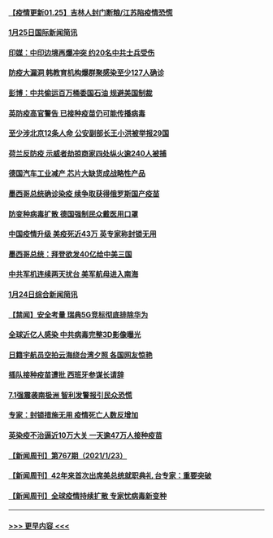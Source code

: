 #### [【疫情更新01.25】吉林人封门断粮/江苏陷疫情恐慌](../pages/prog202/a103034335.md?t=01252002) 
#### [1月25日国际新闻简讯](../pages/prog202/a103039572.md?t=01252002) 
#### [印媒：中印边境再爆冲突 约20名中共士兵受伤](../pages/prog202/a103039528.md?t=01252002) 
#### [防疫大漏洞 韩教育机构爆群聚感染至少127人确诊](../pages/prog202/a103039481.md?t=01252002) 
#### [彭博：中共偷运百万桶委国石油 规避美国制裁](../pages/prog202/a103039458.md?t=01252002) 
#### [英防疫高官警告 已接种疫苗仍可能传播病毒](../pages/prog202/a103039463.md?t=01252002) 
#### [至少涉北京12条人命 公安副部长王小洪被举报29国](../pages/prog202/a103039310.md?t=01252002) 
#### [荷兰反防疫 示威者劫掠商家四处纵火逾240人被捕](../pages/prog202/a103039386.md?t=01252002) 
#### [德国汽车工业减产 芯片大缺货成战略性产品](../pages/prog202/a103039361.md?t=01252002) 
#### [墨西哥总统确诊染疫 续争取获得俄罗斯国产疫苗](../pages/prog202/a103039345.md?t=01252002) 
#### [防变种病毒扩散 德国强制民众戴医用口罩](../pages/prog202/a103039327.md?t=01252002) 
#### [中国疫情升级 美疫死近43万 英专家称封锁无用](../pages/prog202/a103039291.md?t=01252002) 
#### [墨西哥总统：拜登欲发40亿给中美三国](../pages/prog202/a103039258.md?t=01252002) 
#### [中共军机连续两天扰台 美军航母进入南海](../pages/prog202/a103039171.md?t=01252002) 
#### [1月24日综合新闻简讯](../pages/prog202/a103039168.md?t=01252002) 
#### [【禁闻】安全考量 瑞典5G竞标彻底排除华为](../pages/prog202/a103039128.md?t=01252002) 
#### [全球近亿人感染 中共病毒完整3D影像曝光](../pages/prog202/a103039082.md?t=01252002) 
#### [日籍宇航员空拍云海绕台湾夕照 各国网友惊艳](../pages/prog202/a103039115.md?t=01252002) 
#### [插队接种疫苗遭批 西班牙参谋长请辞](../pages/prog202/a103039100.md?t=01252002) 
#### [7.1强震袭南极洲 智利发警报引民众恐慌](../pages/prog202/a103039073.md?t=01252002) 
#### [专家：封锁措施无用 疫情死亡人数反增加](../pages/prog202/a103039051.md?t=01252002) 
#### [英染疫不治逼近10万大关 一天逾47万人接种疫苗](../pages/prog202/a103038985.md?t=01252002) 
#### [【新闻周刊】第767期（2021/1/23）](../pages/prog202/a103038981.md?t=01252002) 
#### [【新闻周刊】42年来首次出席美总统就职典礼 台专家：重要突破](../pages/prog202/a103038943.md?t=01252002) 
#### [【新闻周刊】全球疫情持续扩散 专家忧病毒新变种](../pages/prog202/a103038946.md?t=01252002) 

----
#### [ >>> 更早内容 <<< ](../indexes/prog202-earlier.md)
